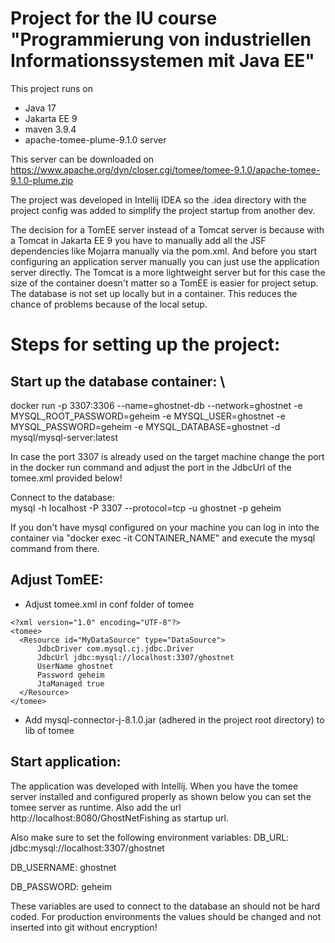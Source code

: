 # Project for the IU course "Programmierung von industriellen Informationssystemen mit Java EE"

This project runs on 
- Java 17
- Jakarta EE 9
- maven 3.9.4
- apache-tomee-plume-9.1.0 server

This server can be downloaded on 
https://www.apache.org/dyn/closer.cgi/tomee/tomee-9.1.0/apache-tomee-9.1.0-plume.zip

The project was developed in Intellij IDEA so the .idea directory with the project
config was added to simplify the project startup from another dev. 

The decision for a TomEE server instead of a Tomcat server is because with a
Tomcat in Jakarta EE 9 you have to manually add all the JSF dependencies like
Mojarra manually via the pom.xml. And before you start configuring an application
server manually you can just use the application server directly. The Tomcat is a more
lightweight server but for this case the size of the container doesn't matter so a
TomEE is easier for project setup.
The database is not set up locally but in a container. This reduces the
chance of problems because of the local setup.

# Steps for setting up the project:

## Start up the database container: \
docker run -p 3307:3306 --name=ghostnet-db --network=ghostnet -e MYSQL_ROOT_PASSWORD=geheim 
-e MYSQL_USER=ghostnet -e MYSQL_PASSWORD=geheim -e MYSQL_DATABASE=ghostnet -d mysql/mysql-server:latest

In case the port 3307 is already used on the target machine change the port in the docker run
command and adjust the port in the JdbcUrl of the tomee.xml provided below!

Connect to the database: \
mysql -h localhost -P 3307 --protocol=tcp -u ghostnet -p geheim

If you don't have mysql configured on your machine you can log in into the container via
"docker exec -it CONTAINER_NAME" and execute the mysql command from there.

## Adjust TomEE: 
- Adjust tomee.xml in conf folder of tomee
```
<?xml version="1.0" encoding="UTF-8"?>
<tomee>
  <Resource id="MyDataSource" type="DataSource">
      JdbcDriver com.mysql.cj.jdbc.Driver
      JdbcUrl jdbc:mysql://localhost:3307/ghostnet
      UserName ghostnet
      Password geheim
      JtaManaged true
  </Resource>
</tomee>
```
- Add mysql-connector-j-8.1.0.jar (adhered in the project root directory) to lib of tomee

## Start application:
The application was developed with Intellij. When you have the tomee server installed and configured properly as shown below you can set the tomee server as runtime. Also add the url http://localhost:8080/GhostNetFishing as startup url.

Also make sure to set the following environment variables:
DB_URL: jdbc:mysql://localhost:3307/ghostnet

DB_USERNAME: ghostnet

DB_PASSWORD: geheim

These variables are used to connect to the database an should not be hard coded. For production environments the values should be changed and not inserted into git without encryption!